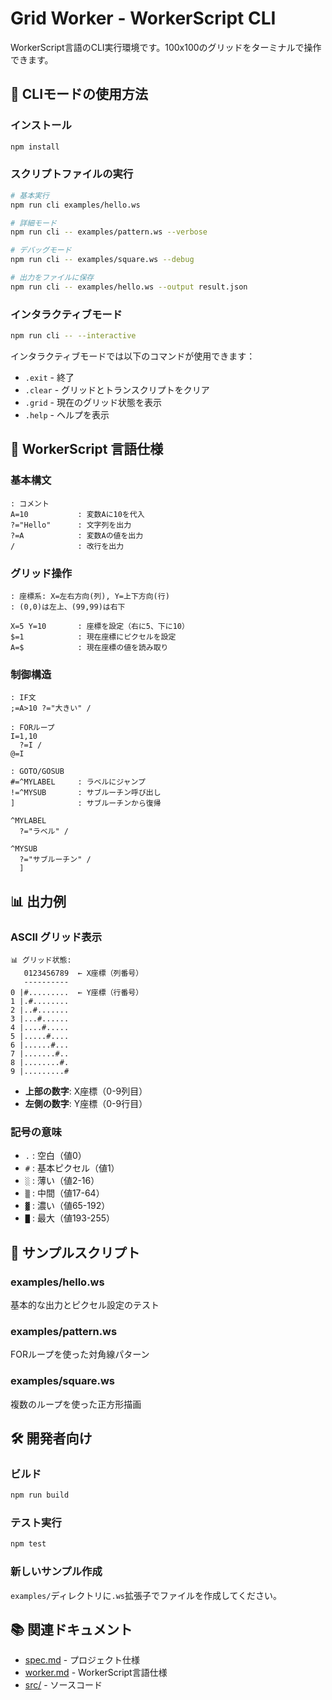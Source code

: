 # Grid Worker - WorkerScript CLI

WorkerScript言語のCLI実行環境です。100x100のグリッドをターミナルで操作できます。

## 🚀 CLIモードの使用方法

### インストール

```bash
npm install
```

### スクリプトファイルの実行

```bash
# 基本実行
npm run cli examples/hello.ws

# 詳細モード
npm run cli -- examples/pattern.ws --verbose

# デバッグモード  
npm run cli -- examples/square.ws --debug

# 出力をファイルに保存
npm run cli -- examples/hello.ws --output result.json
```

### インタラクティブモード

```bash
npm run cli -- --interactive
```

インタラクティブモードでは以下のコマンドが使用できます：

- `.exit` - 終了
- `.clear` - グリッドとトランスクリプトをクリア
- `.grid` - 現在のグリッド状態を表示
- `.help` - ヘルプを表示

## 📝 WorkerScript 言語仕様

### 基本構文

```workerscript
: コメント
A=10           : 変数Aに10を代入
?="Hello"      : 文字列を出力
?=A            : 変数Aの値を出力
/              : 改行を出力
```

### グリッド操作

```workerscript
: 座標系: X=左右方向(列), Y=上下方向(行)
: (0,0)は左上、(99,99)は右下

X=5 Y=10       : 座標を設定（右に5、下に10）
$=1            : 現在座標にピクセルを設定
A=$            : 現在座標の値を読み取り
```

### 制御構造

```workerscript
: IF文
;=A>10 ?="大きい" /

: FORループ
I=1,10
  ?=I /
@=I

: GOTO/GOSUB
#=^MYLABEL     : ラベルにジャンプ
!=^MYSUB       : サブルーチン呼び出し
]              : サブルーチンから復帰

^MYLABEL
  ?="ラベル" /

^MYSUB
  ?="サブルーチン" /
  ]
```

## 📊 出力例

### ASCII グリッド表示

```
📊 グリッド状態:
   0123456789  ← X座標（列番号）
   ----------
0 |#.........  ← Y座標（行番号）
1 |.#........  
2 |..#.......
3 |...#......
4 |....#.....
5 |.....#....
6 |......#...
7 |.......#..
8 |........#.
9 |.........#
```

- **上部の数字**: X座標（0-9列目）
- **左側の数字**: Y座標（0-9行目）

### 記号の意味

- `.` : 空白（値0）
- `#` : 基本ピクセル（値1）
- `░` : 薄い（値2-16）
- `▒` : 中間（値17-64）
- `▓` : 濃い（値65-192）
- `█` : 最大（値193-255）

## 🎯 サンプルスクリプト

### examples/hello.ws
基本的な出力とピクセル設定のテスト

### examples/pattern.ws  
FORループを使った対角線パターン

### examples/square.ws
複数のループを使った正方形描画

## 🛠️ 開発者向け

### ビルド

```bash
npm run build
```

### テスト実行

```bash
npm test
```

### 新しいサンプル作成

`examples/`ディレクトリに`.ws`拡張子でファイルを作成してください。

## 📚 関連ドキュメント

- [spec.md](spec.md) - プロジェクト仕様
- [worker.md](worker.md) - WorkerScript言語仕様
- [src/](src/) - ソースコード